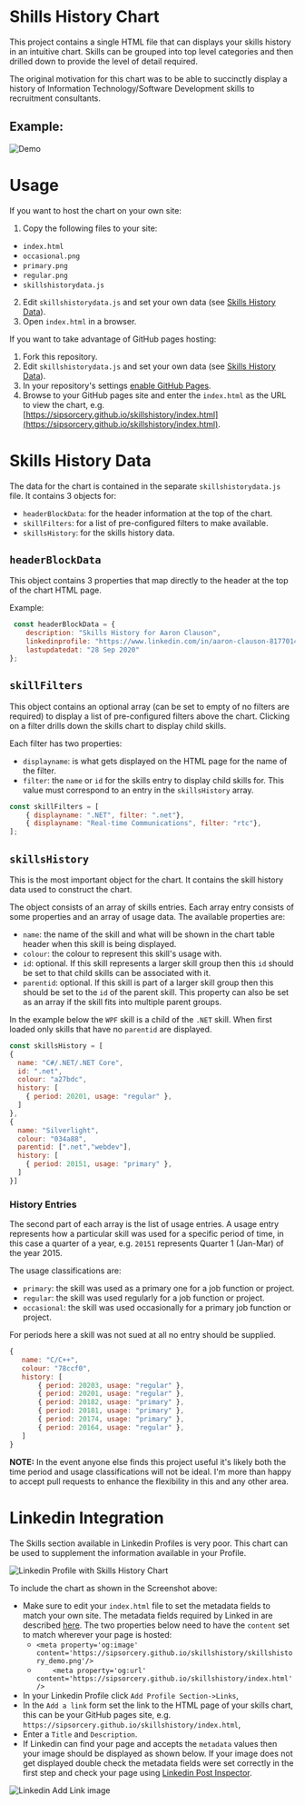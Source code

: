 # Shills History Chart

This project contains a single HTML file that can displays your skills history in an intuitive chart. Skills can be grouped into top level categories and then drilled down to provide the level of detail required.

The original motivation for this chart was to be able to succinctly display a history of Information Technology/Software Development skills to recruitment consultants.

## Example:

![Demo](images/skillshistory_demo.png)

# Usage

If you want to host the chart on your own site:

1. Copy the following files to your site:
  - `index.html`
  - `occasional.png`
  - `primary.png`
  - `regular.png`
  - `skillshistorydata.js`

2. Edit `skillshistorydata.js` and set your own data (see [Skills History Data](#skills-history-data)).
3. Open `index.html` in a browser.

If you want to take advantage of GitHub pages hosting:

1. Fork this repository.
2. Edit `skillshistorydata.js` and set your own data (see [Skills History Data](#skills-history-data)).
3. In your repository's settings [enable GitHub Pages](https://docs.github.com/en/free-pro-team@latest/github/working-with-github-pages/creating-a-github-pages-site).
4. Browse to your GitHub pages site and enter the `index.html` as the URL to view the chart, e.g. [https://sipsorcery.github.io/skillshistory/index.html](https://sipsorcery.github.io/skillshistory/index.html).

# Skills History Data

The data for the chart is contained in the separate `skillshistorydata.js` file. It contains 3 objects for:

 - `headerBlockData`: for the header information at the top of the chart.
 - `skillFilters`: for a list of pre-configured filters to make available.
 - `skillsHistory`: for the skills history data.

 ## `headerBlockData`

This object contains 3 properties that map directly to the header at the top of the chart HTML page.

Example:

```javascript
 const headerBlockData = {
    description: "Skills History for Aaron Clauson",
    linkedinprofile: "https://www.linkedin.com/in/aaron-clauson-81770144/",
    lastupdatedat: "28 Sep 2020"
};
```

## `skillFilters`

This object contains an optional array (can be set to empty of no filters are required) to display a list of pre-configured filters above the chart. Clicking on a filter drills down the skills chart to display child skills.

Each filter has two properties:
 - `displayname`: is what gets displayed on the HTML page for the name of the filter.
 - `filter`: the `name` or `id` for the skills entry to display child skills for. This value must correspond to an entry in the `skillsHistory` array.

```javascript
const skillFilters = [
    { displayname: ".NET", filter: ".net"},
    { displayname: "Real-time Communications", filter: "rtc"},
];
```

## `skillsHistory`

This is the most important object for the chart. It contains the skill history data used to construct the chart.

The object consists of an array of skills entries. Each array entry consists of some properties and an array of usage data. The available properties are:

 - `name`: the name of the skill and what will be shown in the chart table header when this skill is being displayed.
 - `colour`: the colour to represent this skill's usage with.
 - `id`: optional. If this skill represents a larger skill group then this `id` should be set to that child skills can be associated with it.
 - `parentid`: optional. If this skill is part of a larger skill group then this should be set to the `id` of the parent skill. This property can also be set as an array if the skill fits into multiple parent groups.

In the example below the `WPF` skill is a child of the `.NET` skill. When first loaded only skills that have no `parentid` are displayed. 

```javascript
const skillsHistory = [
{
  name: "C#/.NET/.NET Core",
  id: ".net",
  colour: "a27bdc",
  history: [ 
    { period: 20201, usage: "regular" },
  ]
},
{
  name: "Silverlight",
  colour: "034a88",
  parentid: [".net","webdev"],
  history: [ 
    { period: 20151, usage: "primary" },
  ]
}]
```

### History Entries

The second part of each array is the list of usage entries. A usage entry represents how a particular skill was used for a specific period of time, in this case a quarter of a year, e.g. `20151` represents Quarter 1 (Jan-Mar) of the year 2015.

The usage classifications are:

 - `primary`: the skill was used as a primary one for a job function or project.
 - `regular`: the skill was used regularly for a job function or project.
 - `occasional`: the skill was used occasionally for a primary job function or project.

For periods here a skill was not sued at all no entry should be supplied.

 ```javascript
{
	name: "C/C++",
	colour: "78ccf0",
	history: [
		{ period: 20203, usage: "regular" },
		{ period: 20201, usage: "regular" },
		{ period: 20182, usage: "primary" },
		{ period: 20181, usage: "primary" },
		{ period: 20174, usage: "primary" },
		{ period: 20164, usage: "regular" },
	]
}
 ```

 **NOTE:** In the event anyone else finds this project useful it's likely both the time period and usage classifications will not be ideal. I'm more than happy to accept pull requests to enhance the flexibility in this and any other area.

 # Linkedin Integration

 The Skills section available in Linkedin Profiles is very poor. This chart can be used to supplement the information available in your Profile.

 ![Linkedin Profile with Skills History Chart](images/linkedin_with_skillshistory.png)

 To include the chart as shown in the Screenshot above:

 - Make sure to edit your `index.html` file to set the metadata fields to match your own site. The metadata fields required by Linked in are described [here](https://www.linkedin.com/help/linkedin/answer/46687). The two properties below need to have the `content` set to match wherever your page is hosted:
   - `<meta property='og:image' content='https://sipsorcery.github.io/skillshistory/skillshistory_demo.png'/>`
   - `    <meta property='og:url' content='https://sipsorcery.github.io/skillshistory/index.html'/>`
 - In your Linkedin Profile click `Add Profile Section->Links`,
 - In the `Add a link` form set the link to the HTML page of your skills chart, this can be your GitHub pages site, e.g. `https://sipsorcery.github.io/skillshistory/index.html`,
- Enter a `Title` and `Description`.
- If Linkedin can find your page and accepts the `metadata` values then your image should be displayed as shown below. If your image does not get displayed double check the metadata fields were set correctly in the first step and check your page using [Linkedin Post Inspector](https://www.linkedin.com/post-inspector/inspect/).

![Linkedin Add Link image](images/linkedin_addlink.png)
